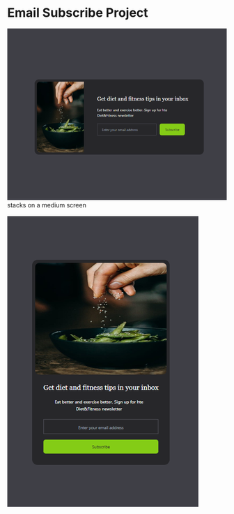# Email Subscribe Project


![Alt text](images/email-subscribe.png) <br/>
stacks on a medium screen<br/><br/>
![Alt text](images/email-subscribe2.png)
